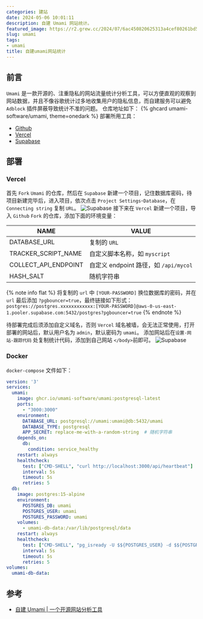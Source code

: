 ```yaml
---
categories: 建站
date: 2024-05-06 10:01:11
description: 自建 Umami 网站统计。
featured_image: https://r2.grew.cc/2024/07/6ac450820625313a4cef80261bd5ea9c.webp
slug: umami
tags:
- umami
title: 自建umami网站统计
---
```


## 前言
`Umami` 是一款开源的、注重隐私的网站流量统计分析工具，可以方便直观的观察到网站数据，并且不像谷歌统计过多地收集用户的隐私信息，而自建服务可以避免 `Adblock` 插件屏蔽导致统计不准的问题。
仓库地址如下：
{% ghcard umami-software/umami, theme=onedark %}
部署所用工具：
- [Github](https://github.com)
- [Vercel](https://vercel.com)
- [Supabase](https://supabase.com/)

## 部署
### Vercel
首先 `Fork` `Umami` 的仓库，然后在 `Supabase` 新建一个项目，记住数据库密码，待项目新建完毕后，进入项目，依次点击 `Project Settings`-`Database`，在 `Connecting string` 复制 `URL`。
![Supabase](https://r2.grew.cc/2024/07/5298d6e314b09ee9fc2732409e6249b3.webp)
接下来在 `Vercel` 新建一个项目，导入 `Github` `Fork` 的仓库，添加下面的环境变量：

| NAME                 | VALUE                                 |
| -------------------- | ------------------------------------- |
| DATABASE_URL         | 复制的 `URL`                          |
| TRACKER_SCRIPT_NAME  | 自定义脚本名称，如 `myscript`         |
| COLLECT_API_ENDPOINT | 自定义 endpoint 路径，如 `/api/mycol` |
| HASH_SALT            | 随机字符串                            |

{% note info flat %}
将复制的 `url` 中 `[YOUR-PASSWORD]` 换位数据库的密码，并在 `url` 最后添加 `?pgbouncer=true`，最终链接如下形式：
`postgres://postgres.xxxxxxxxxxxx:[YOUR-PASSWORD]@aws-0-us-east-1.pooler.supabase.com:5432/postgres?pgbouncer=true`
{% endnote %}

待部署完成后须添加自定义域名，否则 `Vercel` 域名被墙，会无法正常使用，打开部署的网站后，默认用户名为 `admin`，默认密码为 `umami`。
添加网站后在`设置-网站-跟踪代码` 处复制统计代码，添加到自己网站 `</body>`前即可。
![Supabase](https://jsd.cdn.zzko.cn/gh/tom2almighty/picx-images-hosting@master/piclist/f216860876097c36.webp)

### Docker
`docker-compose` 文件如下：
```yaml
version: '3'
services:
  umami:
    image: ghcr.io/umami-software/umami:postgresql-latest
    ports:
      - "3000:3000"
    environment:
      DATABASE_URL: postgresql://umami:umami@db:5432/umami
      DATABASE_TYPE: postgresql
      APP_SECRET: replace-me-with-a-random-string  # 随机字符串
    depends_on:
      db:
        condition: service_healthy
    restart: always
    healthcheck:
      test: ["CMD-SHELL", "curl http://localhost:3000/api/heartbeat"]
      interval: 5s
      timeout: 5s
      retries: 5
  db:
    image: postgres:15-alpine
    environment:
      POSTGRES_DB: umami
      POSTGRES_USER: umami
      POSTGRES_PASSWORD: umami
    volumes:
      - umami-db-data:/var/lib/postgresql/data
    restart: always
    healthcheck:
      test: ["CMD-SHELL", "pg_isready -U $${POSTGRES_USER} -d $${POSTGRES_DB}"]
      interval: 5s
      timeout: 5s
      retries: 5
volumes:
  umami-db-data:
```

## 参考
- [自建 Umami | 一个开源网站分析工具](https://yjk.im.sb/self-hosted-umami/)